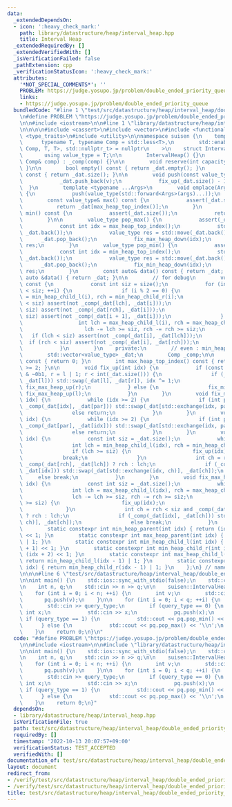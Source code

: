 ```yaml
---
data:
  _extendedDependsOn:
  - icon: ':heavy_check_mark:'
    path: library/datastructure/heap/interval_heap.hpp
    title: Interval Heap
  _extendedRequiredBy: []
  _extendedVerifiedWith: []
  _isVerificationFailed: false
  _pathExtension: cpp
  _verificationStatusIcon: ':heavy_check_mark:'
  attributes:
    '*NOT_SPECIAL_COMMENTS*': ''
    PROBLEM: https://judge.yosupo.jp/problem/double_ended_priority_queue
    links:
    - https://judge.yosupo.jp/problem/double_ended_priority_queue
  bundledCode: "#line 1 \"test/src/datastructure/heap/interval_heap/double_ended_priority_queue.test.cpp\"\
    \n#define PROBLEM \"https://judge.yosupo.jp/problem/double_ended_priority_queue\"\
    \n\n#include <iostream>\n\n#line 1 \"library/datastructure/heap/interval_heap.hpp\"\
    \n\n\n\n#include <cassert>\n#include <vector>\n#include <functional>\n#include\
    \ <type_traits>\n#include <utility>\n\nnamespace suisen {\n    template <\n  \
    \      typename T, typename Comp = std::less<T>,\n        std::enable_if_t<std::is_invocable_r_v<bool,\
    \ Comp, T, T>, std::nullptr_t> = nullptr\n    >\n    struct IntervalHeap {\n \
    \       using value_type = T;\n\n        IntervalHeap() {}\n        IntervalHeap(const\
    \ Comp& comp) : _comp(comp) {}\n\n        void reserve(int capacity) { _dat.reserve(capacity);\
    \ }\n\n        bool empty() const { return _dat.empty(); }\n        int size()\
    \ const { return _dat.size(); }\n\n        void push(const value_type& v) {\n\
    \            _dat.push_back(v);\n            fix_up(_dat.size() - 1);\n      \
    \  }\n        template <typename ...Args>\n        void emplace(Args &&...args)\
    \ {\n            push(value_type(std::forward<Args>(args)...));\n        }\n\n\
    \        const value_type& max() const {\n            assert(_dat.size());\n \
    \           return _dat[max_heap_top_index()];\n        }\n        const value_type&\
    \ min() const {\n            assert(_dat.size());\n            return _dat[min_heap_top_index()];\n\
    \        }\n\n        value_type pop_max() {\n            assert(_dat.size());\n\
    \            const int idx = max_heap_top_index();\n            std::swap(_dat[idx],\
    \ _dat.back());\n            value_type res = std::move(_dat.back());\n      \
    \      _dat.pop_back();\n            fix_max_heap_down(idx);\n            return\
    \ res;\n        }\n        value_type pop_min() {\n            assert(_dat.size());\n\
    \            const int idx = min_heap_top_index();\n            std::swap(_dat[idx],\
    \ _dat.back());\n            value_type res = std::move(_dat.back());\n      \
    \      _dat.pop_back();\n            fix_min_heap_down(idx);\n            return\
    \ res;\n        }\n        const auto& data() const { return _dat; }\n       \
    \ auto &data() { return _dat; }\n\n        // for debug\n        void check_heap_property()\
    \ const {\n            const int siz = size();\n            for (int i = 0; i\
    \ < siz; ++i) {\n                if (i % 2 == 0) {\n                    int lch\
    \ = min_heap_child_l(i), rch = min_heap_child_r(i);\n                    if (lch\
    \ < siz) assert(not _comp(_dat[lch], _dat[i]));\n                    if (rch <\
    \ siz) assert(not _comp(_dat[rch], _dat[i]));\n                    if (i + 1 <\
    \ siz) assert(not _comp(_dat[i + 1], _dat[i]));\n                } else {\n  \
    \                  int lch = max_heap_child_l(i), rch = max_heap_child_r(i);\n\
    \                    lch -= lch >= siz, rch -= rch >= siz;\n                 \
    \   if (lch < siz) assert(not _comp(_dat[i], _dat[lch]));\n                  \
    \  if (rch < siz) assert(not _comp(_dat[i], _dat[rch]));\n                }\n\
    \            }\n        }\n    private:\n        // even : min_heap, odd : max_heap\n\
    \        std::vector<value_type> _dat;\n        Comp _comp;\n\n        int min_heap_top_index()\
    \ const { return 0; }\n        int max_heap_top_index() const { return _dat.size()\
    \ >= 2; }\n\n        void fix_up(int idx) {\n            if (const int l = idx\
    \ & ~0b1, r = l | 1; r < int(_dat.size())) {\n                if (_comp(_dat[r],\
    \ _dat[l])) std::swap(_dat[l], _dat[r]), idx ^= 1;\n                fix_min_heap_up(l),\
    \ fix_max_heap_up(r);\n            } else {\n                fix_min_heap_up(l),\
    \ fix_max_heap_up(l);\n            }\n        }\n        void fix_min_heap_up(int\
    \ idx) {\n            while (idx >= 2) {\n                if (int par = min_heap_parent(idx);\
    \ _comp(_dat[idx], _dat[par])) std::swap(_dat[std::exchange(idx, par)], _dat[par]);\n\
    \                else return;\n            }\n        }\n        void fix_max_heap_up(int\
    \ idx) {\n            while (idx >= 2) {\n                if (int par = max_heap_parent(idx);\
    \ _comp(_dat[par], _dat[idx])) std::swap(_dat[std::exchange(idx, par)], _dat[par]);\n\
    \                else return;\n            }\n        }\n        void fix_min_heap_down(int\
    \ idx) {\n            const int siz = _dat.size();\n            while (true) {\n\
    \                int lch = min_heap_child_l(idx), rch = min_heap_child_r(idx);\n\
    \                if (lch >= siz) {\n                    fix_up(idx);\n       \
    \             break;\n                }\n                int ch = rch < siz and\
    \ _comp(_dat[rch], _dat[lch]) ? rch : lch;\n                if (_comp(_dat[ch],\
    \ _dat[idx])) std::swap(_dat[std::exchange(idx, ch)], _dat[ch]);\n           \
    \     else break;\n            }\n        }\n        void fix_max_heap_down(int\
    \ idx) {\n            const int siz = _dat.size();\n            while (true) {\n\
    \                int lch = max_heap_child_l(idx), rch = max_heap_child_r(idx);\n\
    \                lch -= lch >= siz, rch -= rch >= siz;\n                if (lch\
    \ >= siz) {\n                    fix_up(idx);\n                    break;\n  \
    \              }\n                int ch = rch < siz and _comp(_dat[lch], _dat[rch])\
    \ ? rch : lch;\n                if (_comp(_dat[idx], _dat[ch])) std::swap(_dat[std::exchange(idx,\
    \ ch)], _dat[ch]);\n                else break;\n            }\n        }\n\n\
    \        static constexpr int min_heap_parent(int idx) { return (idx - 2) >> 2\
    \ << 1; }\n        static constexpr int max_heap_parent(int idx) { return min_heap_parent(idx)\
    \ | 1; }\n        static constexpr int min_heap_child_l(int idx) { return (idx\
    \ + 1) << 1; }\n        static constexpr int min_heap_child_r(int idx) { return\
    \ (idx + 2) << 1; }\n        static constexpr int max_heap_child_l(int idx) {\
    \ return min_heap_child_l(idx - 1) | 1; }\n        static constexpr int max_heap_child_r(int\
    \ idx) { return min_heap_child_r(idx - 1) | 1; }\n    };\n} // namespace suisen\n\
    \n\n\n#line 6 \"test/src/datastructure/heap/interval_heap/double_ended_priority_queue.test.cpp\"\
    \n\nint main() {\n    std::ios::sync_with_stdio(false);\n    std::cin.tie(nullptr);\n\
    \n    int n, q;\n    std::cin >> n >> q;\n\n    suisen::IntervalHeap<int> pq;\n\
    \    for (int i = 0; i < n; ++i) {\n        int v;\n        std::cin >> v;\n \
    \       pq.push(v);\n    }\n\n    for (int i = 0; i < q; ++i) {\n        int query_type;\n\
    \        std::cin >> query_type;\n        if (query_type == 0) {\n           \
    \ int x;\n            std::cin >> x;\n            pq.push(x);\n        } else\
    \ if (query_type == 1) {\n            std::cout << pq.pop_min() << '\\n';\n  \
    \      } else {\n            std::cout << pq.pop_max() << '\\n';\n        }\n\
    \    }\n    return 0;\n}\n"
  code: "#define PROBLEM \"https://judge.yosupo.jp/problem/double_ended_priority_queue\"\
    \n\n#include <iostream>\n\n#include \"library/datastructure/heap/interval_heap.hpp\"\
    \n\nint main() {\n    std::ios::sync_with_stdio(false);\n    std::cin.tie(nullptr);\n\
    \n    int n, q;\n    std::cin >> n >> q;\n\n    suisen::IntervalHeap<int> pq;\n\
    \    for (int i = 0; i < n; ++i) {\n        int v;\n        std::cin >> v;\n \
    \       pq.push(v);\n    }\n\n    for (int i = 0; i < q; ++i) {\n        int query_type;\n\
    \        std::cin >> query_type;\n        if (query_type == 0) {\n           \
    \ int x;\n            std::cin >> x;\n            pq.push(x);\n        } else\
    \ if (query_type == 1) {\n            std::cout << pq.pop_min() << '\\n';\n  \
    \      } else {\n            std::cout << pq.pop_max() << '\\n';\n        }\n\
    \    }\n    return 0;\n}"
  dependsOn:
  - library/datastructure/heap/interval_heap.hpp
  isVerificationFile: true
  path: test/src/datastructure/heap/interval_heap/double_ended_priority_queue.test.cpp
  requiredBy: []
  timestamp: '2022-10-13 20:07:57+09:00'
  verificationStatus: TEST_ACCEPTED
  verifiedWith: []
documentation_of: test/src/datastructure/heap/interval_heap/double_ended_priority_queue.test.cpp
layout: document
redirect_from:
- /verify/test/src/datastructure/heap/interval_heap/double_ended_priority_queue.test.cpp
- /verify/test/src/datastructure/heap/interval_heap/double_ended_priority_queue.test.cpp.html
title: test/src/datastructure/heap/interval_heap/double_ended_priority_queue.test.cpp
---
```

